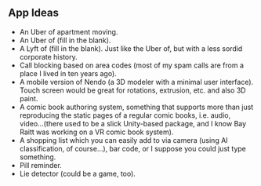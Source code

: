 ## App Ideas

- An Uber of apartment moving.
- An Uber of (fill in the blank).
- A Lyft of (fill in the blank). Just like the Uber of, but with a less sordid corporate history.
- Call blocking based on area codes (most of my spam calls are from a place I lived in ten years ago).
- A mobile version of Nendo (a 3D modeler with a minimal user interface). Touch screen would be great for rotations, extrusion, etc. and also 3D paint.
- A comic book authoring system, something that supports more than just reproducing the static pages of a regular comic books, i.e. audio, video...(there used to be a slick Unity-based package, and I know Bay Raitt was working on a VR comic book system).
- A shopping list which you can easily add to via camera (using AI classification, of course...), bar code, or I suppose you could just type something.
- Pill reminder.
- Lie detector (could be a game, too).



